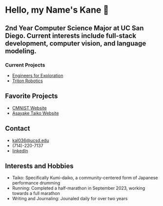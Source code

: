# Hello, my Name's Kane 👋

## 2nd Year Computer Science Major at UC San Diego. Current interests include full-stack development, computer vision, and language modeling.

### Current Projects
- [Engineers for Exploration](https://github.com/UCSD-E4E/MMICT-web_server/tree/ce80acf02d231521f9d3ea2a5a96719e13f244ae)
- [Triton Robotics](https://github.com/Triton-Robotics/TRCV_2023)

## Favorite Projects
- [CMNIST Website](https://cmnist-website.vercel.app/)
- [Asayake Taiko Website](https://asayaketaiko.ucsd.edu/)

## Contact
- kal036@ucsd.edu
- (714)-220-7137
- [linkedIn](linkedin.com/in/kane-li-b5153125b)

## Interests and Hobbies
- Taiko: Specifically Kumi-daiko, a community-centered form of Japanese performance drumming
- Running: Completed a half-marathon in September 2023, working towards a full marathon
- Writing and Journaling: Jounaled daily for over two years

<!--
**Li-Kane/Li-Kane** is a ✨ _special_ ✨ repository because its `README.md` (this file) appears on your GitHub profile.

Here are some ideas to get you started:

- 🔭 I’m currently working on ...
- 🌱 I’m currently learning ...
- 👯 I’m looking to collaborate on ...
- 🤔 I’m looking for help with ...
- 💬 Ask me about ...
- 📫 How to reach me: ...
- 😄 Pronouns: ...
- ⚡ Fun fact: ...
-->
